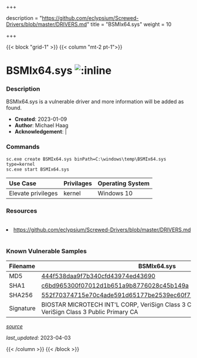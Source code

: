 +++

description = "https://github.com/eclypsium/Screwed-Drivers/blob/master/DRIVERS.md"
title = "BSMIx64.sys"
weight = 10

+++


{{< block "grid-1" >}}
{{< column "mt-2 pt-1">}}


# BSMIx64.sys ![:inline](/images/twitter_verified.png) 


### Description

BSMIx64.sys is a vulnerable driver and more information will be added as found.

- **Created**: 2023-01-09
- **Author**: Michael Haag
- **Acknowledgement**:  | [](https://twitter.com/)

### Commands

```
sc.exe create BSMIx64.sys binPath=C:\windows\temp\BSMIx64.sys type=kernel
sc.exe start BSMIx64.sys
```

| Use Case | Privilages | Operating System | 
|:---- | ---- | ---- |
| Elevate privileges | kernel | Windows 10 |

### Resources
<br>
<li><a href=" https://github.com/eclypsium/Screwed-Drivers/blob/master/DRIVERS.md"> https://github.com/eclypsium/Screwed-Drivers/blob/master/DRIVERS.md</a></li>
<br>

### Known Vulnerable Samples

| Filename | BSMIx64.sys |
|:---- | ---- | 
| MD5 | <a href="https://www.virustotal.com/gui/file/444f538daa9f7b340cfd43974ed43690">444f538daa9f7b340cfd43974ed43690</a> |
| SHA1 | <a href="https://www.virustotal.com/gui/file/c6bd965300f07012d1b651a9b8776028c45b149a">c6bd965300f07012d1b651a9b8776028c45b149a</a> |
| SHA256 | <a href="https://www.virustotal.com/gui/file/552f70374715e70c4ade591d65177be2539ec60f751223680dfaccb9e0be0ed9">552f70374715e70c4ade591d65177be2539ec60f751223680dfaccb9e0be0ed9</a> |
| Signature | BIOSTAR MICROTECH INT&#39;L CORP, VeriSign Class 3 Code Signing 2009-2 CA, VeriSign Class 3 Public Primary CA   |


[*source*](https://github.com/magicsword-io/LOLDrivers/tree/main/yaml/bsmix64.sys.yml)

*last_updated:* 2023-04-03








{{< /column >}}
{{< /block >}}
